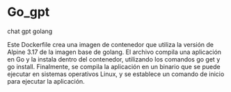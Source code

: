 # Go_gpt
chat gpt golang

Este Dockerfile crea una imagen de contenedor que utiliza la versión de Alpine 3.17 de la imagen base de golang.
El archivo compila una aplicación en Go y la instala dentro del contenedor, utilizando los comandos go get y go install.
Finalmente, se compila la aplicación en un binario que se puede ejecutar en sistemas operativos Linux, y se establece un comando de inicio para ejecutar la aplicación.

